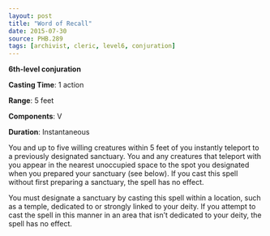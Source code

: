 ```yaml
---
layout: post
title: "Word of Recall"
date: 2015-07-30
source: PHB.289
tags: [archivist, cleric, level6, conjuration]
---
```


**6th-level conjuration**

**Casting Time**: 1 action

**Range**: 5 feet

**Components**: V

**Duration**: Instantaneous

You and up to five willing creatures within 5 feet of you instantly teleport to a previously designated sanctuary. You and any creatures that teleport with you appear in the nearest unoccupied space to the spot you designated when you prepared your sanctuary (see below). If you cast this spell without first preparing a sanctuary, the spell has no effect.

You must designate a sanctuary by casting this spell within a location, such as a temple, dedicated to or strongly linked to your deity. If you attempt to cast the spell in this manner in an area that isn’t dedicated to your deity, the spell has no effect.
